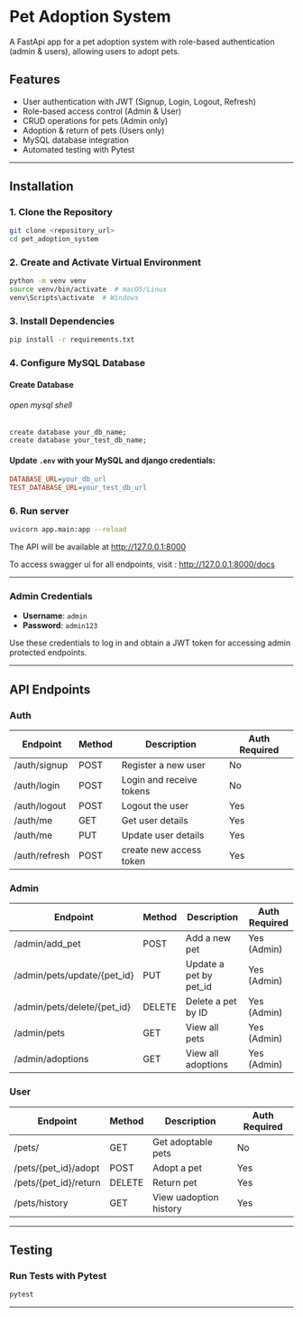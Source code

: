 
# Pet Adoption System

A FastApi app for a pet adoption system with role-based authentication (admin & users), allowing users to adopt pets.

## **Features**
- User authentication with JWT (Signup, Login, Logout, Refresh)  
- Role-based access control (Admin & User)  
- CRUD operations for pets (Admin only)  
- Adoption & return of pets (Users only)  
- MySQL database integration  
- Automated testing with Pytest   
---

## **Installation**
### **1. Clone the Repository**
```sh
git clone <repository_url>
cd pet_adoption_system
```

### **2. Create and Activate Virtual Environment**
```sh
python -m venv venv
source venv/bin/activate  # macOS/Linux
venv\Scripts\activate  # Windows
```

### **3. Install Dependencies**
```sh
pip install -r requirements.txt
```

### **4. Configure MySQL Database**

#### Create Database
###### open mysql shell
```
create database your_db_name;
create database your_test_db_name;
```

#### Update `.env` with your **MySQL and django credentials**:

```ini
DATABASE_URL=your_db_url
TEST_DATABASE_URL=your_test_db_url
```

### **6. Run server**
```sh
uvicorn app.main:app --reload
```

The API will be available at http://127.0.0.1:8000

To access swagger ui for all endpoints, visit : http://127.0.0.1:8000/docs

---

### Admin Credentials

- **Username**: `admin`
- **Password**: `admin123`

Use these credentials to log in and obtain a JWT token for accessing admin protected endpoints.

---

## **API Endpoints**

### Auth
| Endpoint      | Method | Description              | Auth Required |
| ------------- | ------ | ------------------------ | ------------- |
| /auth/signup  | POST   | Register a new user      | No            |
| /auth/login   | POST   | Login and receive tokens | No            |
| /auth/logout  | POST   | Logout the user          | Yes           |
| /auth/me      | GET    | Get user details         | Yes           |
| /auth/me      | PUT    | Update user details      | Yes           |
| /auth/refresh | POST   | create new access token  | Yes           |

### Admin
| Endpoint         | Method | Description              | Auth Required |
| ---------------- | ------ | ------------------------ | ------------- |
| /admin/add_pet   | POST   | Add a new pet      | Yes (Admin)   |
| /admin/pets/update/{pet_id} | PUT    | Update a pet by pet_id | Yes (Admin)   |
| /admin/pets/delete/{pet_id} | DELETE | Delete a pet by ID | Yes (Admin)   |
| /admin/pets    | GET    | View all pets          | Yes (Admin)   |
| /admin/adoptions    | GET    | View all adoptions          | Yes (Admin)   |


### User
| Endpoint             | Method | Description             | Auth Required |
| -------------------- | ------ | ----------------------- | ------------- |
| /pets/          | GET    | Get adoptable pets            | No            |
| /pets/{pet_id}/adopt          | POST   | Adopt a pet          | Yes           |
| /pets/{pet_id}/return    | DELETE | Return pet   | Yes           |
| /pets/history | GET    | View uadoption history | Yes           |

---

## **Testing**
### **Run Tests with Pytest**
```sh
pytest
```

---
